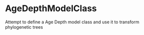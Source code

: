 # AgeDepthModelClass
Attempt to define a Age Depth model class and use it to transform phylogenetic trees
